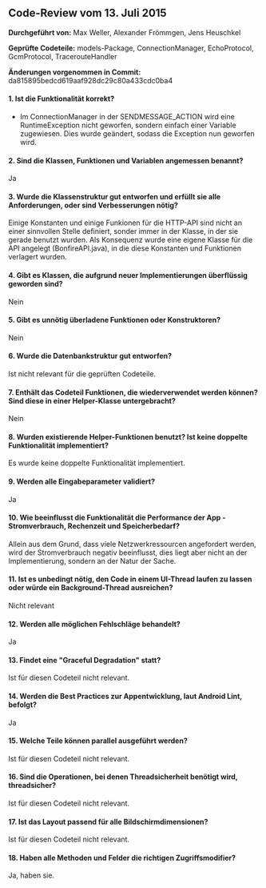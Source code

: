 
## Code-Review vom 13. Juli 2015

**Durchgeführt von:** Max Weller, Alexander Frömmgen, Jens Heuschkel

**Geprüfte Codeteile:** models-Package, ConnectionManager, EchoProtocol, GcmProtocol, TracerouteHandler

**Änderungen vorgenommen in Commit:** da815895bedcd619aaf928dc29c80a433cdc0ba4

#### 1. Ist die Funktionalität korrekt?

- Im ConnectionManager in der SENDMESSAGE\_ACTION wird eine RuntimeException nicht geworfen, sondern einfach einer Variable zugewiesen. Dies wurde geändert, sodass die Exception nun geworfen wird.

#### 2. Sind die Klassen, Funktionen und Variablen angemessen benannt?

Ja

#### 3. Wurde die Klassenstruktur gut entworfen und erfüllt sie alle Anforderungen, oder sind Verbesserungen nötig?

Einige Konstanten und einige Funkionen für die HTTP-API sind nicht an einer sinnvollen Stelle definiert, sonder immer in der Klasse, in der sie gerade benutzt wurden. Als Konsequenz wurde eine eigene Klasse für die API angelegt (BonfireAPI.java), in die diese Konstanten und Funktionen  verlagert wurden.

#### 4. Gibt es Klassen, die aufgrund neuer Implementierungen überflüssig geworden sind?

Nein

#### 5. Gibt es unnötig überladene Funktionen oder Konstruktoren?

Nein

#### 6. Wurde die Datenbankstruktur gut entworfen?

Ist nicht relevant für die geprüften Codeteile.

#### 7. Enthält das Codeteil Funktionen, die wiederverwendet werden können? Sind diese in einer Helper-Klasse untergebracht?

Nein

#### 8. Wurden existierende Helper-Funktionen benutzt? Ist keine doppelte Funktionalität implementiert?

Es wurde keine doppelte Funktionalität implementiert.

#### 9. Werden alle Eingabeparameter validiert?

Ja

#### 10. Wie beeinflusst die Funktionalität die Performance der App - Stromverbrauch, Rechenzeit und Speicherbedarf?

Allein aus dem Grund, dass viele Netzwerkressourcen angefordert werden, wird der Stromverbrauch negativ beeinflusst, dies liegt aber nicht an der Implementierung, sondern an der Natur der Sache.

#### 11. Ist es unbedingt nötig, den Code in einem UI-Thread laufen zu lassen oder würde ein Background-Thread ausreichen?

Nicht relevant

#### 12. Werden alle möglichen Fehlschläge behandelt?

Ja

#### 13. Findet eine "Graceful Degradation" statt?

Ist für diesen Codeteil nicht relevant.

#### 14. Werden die Best Practices zur Appentwicklung, laut Android Lint, befolgt?

Ja

#### 15. Welche Teile können parallel ausgeführt werden?

Ist für diesen Codeteil nicht relevant.

#### 16. Sind die Operationen, bei denen Threadsicherheit benötigt wird, threadsicher?

Ist für diesen Codeteil nicht relevant.

#### 17. Ist das Layout passend für alle Bildschirmdimensionen?

Ist für diesen Codeteil nicht relevant.

#### 18. Haben alle Methoden und Felder die richtigen Zugriffsmodifier?

Ja, haben sie.
